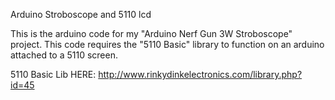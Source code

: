 Arduino Stroboscope and 5110 lcd

This is the arduino code for my "Arduino Nerf Gun 3W Stroboscope" project. This code requires the "5110 Basic" library to function on an arduino attached to a 5110 screen.

5110 Basic Lib HERE: http://www.rinkydinkelectronics.com/library.php?id=45
